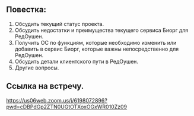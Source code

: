 ## Повестка:
1. Обсудить текущий статус проекта.
2. Обсудить недостатки и преимущества текущего сервиса Биорг для РедОушен.
3. Получить ОС по функциям, которые необходимо изменить или добавить в сервис Биорг, которые важны непосредственно для РедОушен.
4. Обсудить детали клиентского пути в РедОушен.
5. Другие вопросы.

## Ссылка на встречу.
https://us06web.zoom.us/j/6198072896?pwd=cDBPdGp2ZTN0UGtOTXoxOGxWR010Zz09